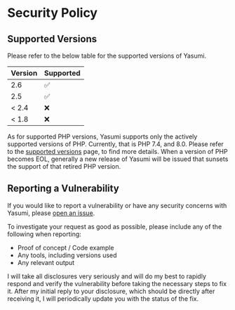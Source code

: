 # Security Policy

## Supported Versions

Please refer to the below table for the supported versions of Yasumi.

| Version | Supported          |
| ------- | ------------------ |
| 2.6     | :white_check_mark: |
| 2.5     | :white_check_mark: |
| < 2.4   | :x:                |
| < 1.8   | :x:                |

As for supported PHP versions, Yasumi supports only the actively supported versions of PHP. Currently, that is PHP 7.4,
and 8.0. Please refer to the [supported versions](https://www.php.net/supported-versions.php) page, to find more
details. When a version of PHP becomes EOL, generally a new release of Yasumi will be issued that sunsets the support of
that retired PHP version.

## Reporting a Vulnerability

If you would like to report a vulnerability or have any security concerns with Yasumi,
please [open an issue](https://github.com/azuyalabs/yasumi/issues/new?labels=security).

To investigate your request as good as possible, please include any of the following when reporting:

- Proof of concept / Code example
- Any tools, including versions used
- Any relevant output

I will take all disclosures very seriously and will do my best to rapidly respond and verify the vulnerability before
taking the necessary steps to fix it. After my initial reply to your disclosure, which should be directly after
receiving it, I will periodically update you with the status of the fix.
